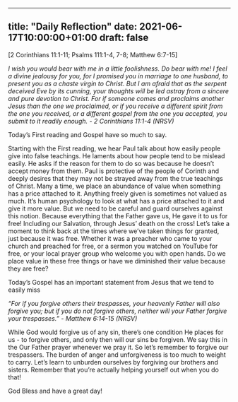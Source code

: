 
---
title: "Daily Reflection"
date: 2021-06-17T10:00:00+01:00
draft: false
---

[2 Corinthians 11:1-11; Psalms 111:1-4, 7-8; Matthew 6:7-15]

_I wish you would bear with me in a little foolishness. Do bear with me! I feel a divine jealousy for you, for I promised you in marriage to one husband, to present you as a chaste virgin to Christ. But I am afraid that as the serpent deceived Eve by its cunning, your thoughts will be led astray from a sincere and pure devotion to Christ. For if someone comes and proclaims another Jesus than the one we proclaimed, or if you receive a different spirit from the one you received, or a different gospel from the one you accepted, you submit to it readily enough. - 2 Corinthians 11:1-4 (NRSV)_

Today’s First reading and Gospel have so much to say.

Starting with the First reading, we hear Paul talk about how easily people give into false teachings. He laments about how people tend to be mislead easily. He asks if the reason for them to do so was because he doesn’t accept money from them. Paul is protective of the people of Corinth and deeply desires that they may not be strayed away from the true teachings of Christ. Many a time, we place an abundance of value when something has a price attached to it. Anything freely given is sometimes not valued as much. It’s human psychology to look at what has a price attached to it and give it more value. But we need to be careful and guard ourselves against this notion. Because everything that the Father gave us, He gave it to us for free! Including our Salvation, through Jesus’ death on the cross! Let’s take a moment to think back at the times where we’ve taken things for granted, just because it was free. Whether it was a preacher who came to your church and preached for free, or a sermon you watched on YouTube for free, or your local prayer group who welcome you with open hands. Do we place value in these free things or have we diminished their value because they are free?

Today’s Gospel has an important statement from Jesus that we tend to easily miss

_“For if you forgive others their trespasses, your heavenly Father will also forgive you; but if you do not forgive others, neither will your Father forgive your trespasses.” - Matthew 6:14-15 (NRSV)_

While God would forgive us of any sin, there’s one condition He places for us - to forgive others, and only then will our sins be forgiven. We say this in the Our Father prayer whenever we pray it. So let’s remember to forgive our trespassers. The burden of anger and unforgiveness is too much to weight to carry. Let’s learn to unburden ourselves by forgiving our brothers and sisters. Remember that you’re actually helping yourself out when you do that!

God Bless and have a great day!
